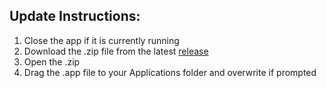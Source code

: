 ## Update Instructions:

1. Close the app if it is currently running
2. Download the .zip file from the latest [release](https://github.com/mgroth0/deephy/releases)
3. Open the .zip
4. Drag the .app file to your Applications folder and overwrite if prompted